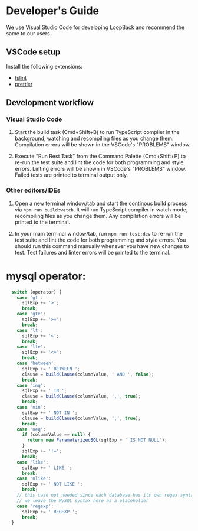 # Developer's Guide

We use Visual Studio Code for developing LoopBack and recommend the same to our
users.

## VSCode setup

Install the following extensions:

 - [tslint](https://marketplace.visualstudio.com/items?itemName=eg2.tslint)
 - [prettier](https://marketplace.visualstudio.com/items?itemName=esbenp.prettier-vscode)

## Development workflow

### Visual Studio Code

1. Start the build task (Cmd+Shift+B) to run TypeScript compiler in the
   background, watching and recompiling files as you change them. Compilation
   errors will be shown in the VSCode's "PROBLEMS" window.

2. Execute "Run Rest Task" from the Command Palette (Cmd+Shift+P) to re-run the
   test suite and lint the code for both programming and style errors. Linting
   errors will be shown in VSCode's "PROBLEMS" window. Failed tests are printed
   to terminal output only.

### Other editors/IDEs

1. Open a new terminal window/tab and start the continous build process via
   `npm run build:watch`. It will run TypeScript compiler in watch mode,
   recompiling files as you change them. Any compilation errors will be printed
   to the terminal.

2. In your main terminal window/tab, run `npm run test:dev` to re-run the test
   suite and lint the code for both programming and style errors. You should run
   this command manually whenever you have new changes to test. Test failures
   and linter errors will be printed to the terminal.

# mysql operator:

```js
  switch (operator) {
    case 'gt':
      sqlExp += '>';
      break;
    case 'gte':
      sqlExp += '>=';
      break;
    case 'lt':
      sqlExp += '<';
      break;
    case 'lte':
      sqlExp += '<=';
      break;
    case 'between':
      sqlExp += ' BETWEEN ';
      clause = buildClause(columnValue, ' AND ', false);
      break;
    case 'inq':
      sqlExp += ' IN ';
      clause = buildClause(columnValue, ',', true);
      break;
    case 'nin':
      sqlExp += ' NOT IN ';
      clause = buildClause(columnValue, ',', true);
      break;
    case 'neq':
      if (columnValue == null) {
        return new ParameterizedSQL(sqlExp + ' IS NOT NULL');
      }
      sqlExp += '!=';
      break;
    case 'like':
      sqlExp += ' LIKE ';
      break;
    case 'nlike':
      sqlExp += ' NOT LIKE ';
      break;
    // this case not needed since each database has its own regex syntax, but
    // we leave the MySQL syntax here as a placeholder
    case 'regexp':
      sqlExp += ' REGEXP ';
      break;
  }
```

